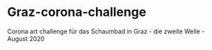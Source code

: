# Graz-corona-challenge
Corona art challenge für das Schaumbad in Graz - die zweite Welle - August 2020
